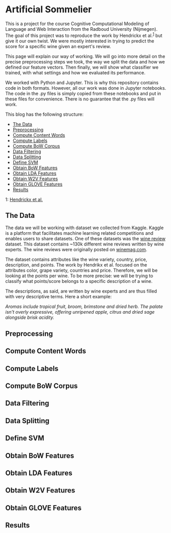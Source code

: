 # Artificial Sommelier

This is a project for the course Cognitive Computational Modeling of Language and Web Interaction from the Radboud University (Nijmegen). The goal of this project was to reproduce the work by Hendrickx et al.<sup>[1](#hendrikx-footnote)</sup> but give it our own twist. We were mostly interested in trying to predict the score for a specific wine given an expert's review. 

This page will explain our way of working. We will go into more detail on the precise preprocessing steps we took, the way we split the data and how we defined our feature vectors. Then finally, we will show what classifier we trained, with what settings and how we evaluated its performance.

We worked with Python and Jupyter. This is why this repository contains code in both formats. However, all our work was done in Jupyter notebooks. The code in the .py files is simply copied from these notebooks and put in these files for convenience. There is no guarantee that the .py files will work. 

This blog has the following structure:
* [The Data](#the-data)
* [Preprocessing](#preprocessing)
* [Compute Content Words](#compute-content-words)
* [Compute Labels](#compute-labels)
* [Compute BoW Corpus](#compute-bow-corpus)
* [Data Filtering](#data-filtering)
* [Data Splitting](#data-splitting)
* [Define SVM](#define-svm)
* [Obtain BoW Features](#obtain-bow-features)
* [Obtain LDA Features](#obtain-lda-features)
* [Obtain W2V Features](#obtain-w2v-features)
* [Obtain GLOVE Features](#obtain-glove-features)
* [Results](#results)

<a name="hendrikx-footnote">1</a>: [Hendrickx et al.](http://www.aclweb.org/anthology/P16-2050)

## The Data

The data we will be working with dataset we collected from Kaggle. Kaggle is a platform that facilitates machine learning related competitions and enables users to share datasets. One of these datasets was the [wine review](https://www.kaggle.com/zynicide/wine-reviews) dataset. This dataset contains ~130k different wine reviews written by wine experts. The wine reviews were originally posted on [winemag.com](https://www.winemag.com/?s=&drink_type=wine). 

The dataset contains attributes like the wine variety, country, price, description, and points. The work by Hendrikx et al. focused on the attributes color, grape variety, countries and price. Therefore, we will be looking at the points per wine. To be more precise: we will be trying to classify what points/score belongs to a specific description of a wine. 

The descriptions, as said, are written by wine experts and are thus filled with very descriptive terms. Here a short example:

_Aromas include tropical fruit, broom, brimstone and dried herb. The palate isn't overly expressive, offering unripened apple, citrus and dried sage alongside brisk acidity._



## Preprocessing

## Compute Content Words

## Compute Labels

## Compute BoW Corpus

## Data Filtering

## Data Splitting

## Define SVM

## Obtain BoW Features

## Obtain LDA Features

## Obtain W2V Features

## Obtain GLOVE Features

## Results
